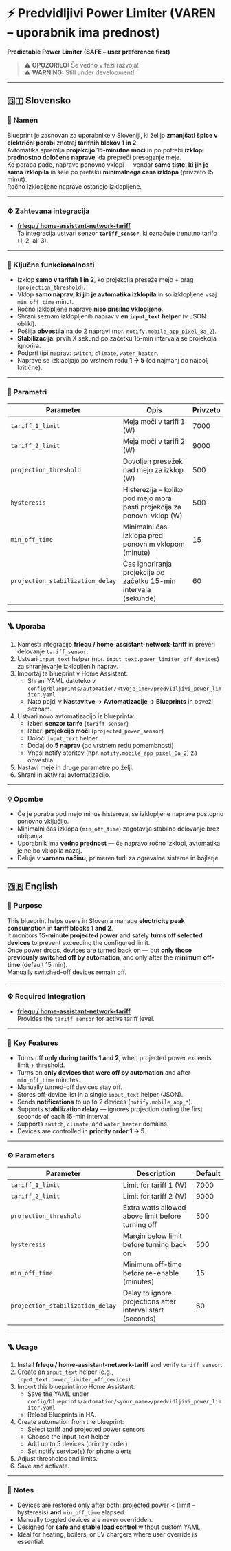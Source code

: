 # ⚡ Predvidljivi Power Limiter (VAREN – uporabnik ima prednost)
**Predictable Power Limiter (SAFE – user preference first)**

> ⚠️ **OPOZORILO:** Še vedno v fazi razvoja!  
> ⚠️ **WARNING:** Still under development!

---

## 🇸🇮 Slovensko

### 🎯 Namen
Blueprint je zasnovan za uporabnike v Sloveniji, ki želijo **zmanjšati špice v električni porabi** znotraj **tarifnih blokov 1 in 2**.  
Avtomatika spremlja **projekcijo 15-minutne moči** in po potrebi **izklopi prednostno določene naprave**, da prepreči preseganje meje.  
Ko poraba pade, naprave ponovno vklopi — vendar **samo tiste, ki jih je sama izklopila** in šele po preteku **minimalnega časa izklopa** (privzeto 15 minut).  
Ročno izklopljene naprave ostanejo izklopljene.

---

### ⚙️ Zahtevana integracija
- **[frlequ / home-assistant-network-tariff](https://github.com/frlequ/home-assistant-network-tariff)**  
  Ta integracija ustvari senzor **`tariff_sensor`**, ki označuje trenutno tarifo (1, 2, ali 3).  

---

### 🔑 Ključne funkcionalnosti
- Izklop **samo v tarifah 1 in 2**, ko projekcija preseže mejo + prag (`projection_threshold`).
- Vklop **samo naprav, ki jih je avtomatika izklopila** in so izklopljene vsaj `min_off_time` minut.
- Ročno izklopljene naprave **niso prisilno vklopljene**.
- Shrani seznam izklopljenih naprav v **en `input_text` helper** (v JSON obliki).
- Pošilja **obvestila** na do 2 napravi (npr. `notify.mobile_app_pixel_8a_2`).
- **Stabilizacija**: prvih X sekund po začetku 15-min intervala se projekcija ignorira.
- Podprti tipi naprav: `switch`, `climate`, `water_heater`.
- Naprave se izklapljajo po vrstnem redu **1 → 5** (od najmanj do najbolj kritične).

---

### 🔧 Parametri
| Parameter | Opis | Privzeto |
|------------|-------|-----------|
| `tariff_1_limit` | Meja moči v tarifi 1 (W) | 7000 |
| `tariff_2_limit` | Meja moči v tarifi 2 (W) | 9000 |
| `projection_threshold` | Dovoljen presežek nad mejo za izklop (W) | 500 |
| `hysteresis` | Histerezija – koliko pod mejo mora pasti projekcija za ponovni vklop (W) | 500 |
| `min_off_time` | Minimalni čas izklopa pred ponovnim vklopom (minute) | 15 |
| `projection_stabilization_delay` | Čas ignoriranja projekcije po začetku 15-min intervala (sekunde) | 60 |

---

### 🪜 Uporaba
1. Namesti integracijo **frlequ / home-assistant-network-tariff** in preveri delovanje `tariff_sensor`.
2. Ustvari `input_text` helper (npr. `input_text.power_limiter_off_devices`) za shranjevanje izklopljenih naprav.
3. Importaj ta blueprint v Home Assistant:
   - Shrani YAML datoteko v `config/blueprints/automation/<tvoje_ime>/predvidljivi_power_limiter.yaml`
   - Nato pojdi v **Nastavitve → Avtomatizacije → Blueprints** in osveži seznam.
4. Ustvari novo avtomatizacijo iz blueprinta:
   - Izberi **senzor tarife** (`tariff_sensor`)
   - Izberi **projekcijo moči** (`projected_power_sensor`)
   - Določi `input_text` helper
   - Dodaj do **5 naprav** (po vrstnem redu pomembnosti)
   - Vnesi notify storitev (npr. `notify.mobile_app_pixel_8a_2`) za obvestila
5. Nastavi meje in druge parametre po želji.
6. Shrani in aktiviraj avtomatizacijo.

---

### 💡 Opombe
- Če je poraba pod mejo minus histereza, se izklopljene naprave postopno ponovno vključijo.  
- Minimalni čas izklopa (`min_off_time`) zagotavlja stabilno delovanje brez utripanja.
- Uporabnik ima **vedno prednost** — če napravo ročno izklopi, avtomatika je ne bo vklopila nazaj.
- Deluje v **varnem načinu**, primeren tudi za ogrevalne sisteme in bojlerje.

---

## 🇬🇧 English

### 🎯 Purpose
This blueprint helps users in Slovenia manage **electricity peak consumption** in **tariff blocks 1 and 2**.  
It monitors **15-minute projected power** and safely **turns off selected devices** to prevent exceeding the configured limit.  
Once power drops, devices are turned back on — but **only those previously switched off by automation**, and only after the **minimum off-time** (default 15 min).  
Manually switched-off devices remain off.

---

### ⚙️ Required Integration
- **[frlequ / home-assistant-network-tariff](https://github.com/frlequ/home-assistant-network-tariff)**  
  Provides the `tariff_sensor` for active tariff level.

---

### 🔑 Key Features
- Turns off **only during tariffs 1 and 2**, when projected power exceeds limit + threshold.  
- Turns on **only devices that were off by automation** and after `min_off_time` minutes.  
- Manually turned-off devices stay off.  
- Stores off-device list in a single `input_text` helper (JSON).  
- Sends **notifications** to up to 2 devices (`notify.mobile_app_*`).  
- Supports **stabilization delay** — ignores projection during the first seconds of each 15-min interval.  
- Supports `switch`, `climate`, and `water_heater` domains.  
- Devices are controlled in **priority order 1 → 5**.

---

### ⚙️ Parameters
| Parameter | Description | Default |
|------------|-------------|----------|
| `tariff_1_limit` | Limit for tariff 1 (W) | 7000 |
| `tariff_2_limit` | Limit for tariff 2 (W) | 9000 |
| `projection_threshold` | Extra watts allowed above limit before turning off | 500 |
| `hysteresis` | Margin below limit before turning back on | 500 |
| `min_off_time` | Minimum off-time before re-enable (minutes) | 15 |
| `projection_stabilization_delay` | Delay to ignore projections after interval start (seconds) | 60 |

---

### 🪜 Usage
1. Install **frlequ / home-assistant-network-tariff** and verify `tariff_sensor`.  
2. Create an `input_text` helper (e.g., `input_text.power_limiter_off_devices`).  
3. Import this blueprint into Home Assistant:  
   - Save the YAML under `config/blueprints/automation/<your_name>/predvidljivi_power_limiter.yaml`  
   - Reload Blueprints in HA.  
4. Create automation from the blueprint:  
   - Select tariff and projected power sensors  
   - Choose the input_text helper  
   - Add up to 5 devices (priority order)  
   - Set notify service(s) for phone alerts  
5. Adjust thresholds and limits.  
6. Save and activate.

---

### 🧠 Notes
- Devices are restored only after both: projected power < (limit – hysteresis) **and** `min_off_time` elapsed.  
- Manually toggled devices are never overridden.  
- Designed for **safe and stable load control** without custom YAML.  
- Ideal for heating, boilers, or EV chargers where user override is essential.

